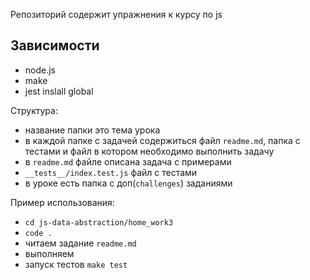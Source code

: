 Репозиторий содержит упражнения к курсу по js

## Зависимости
- node.js
- make
- jest inslall global

Структура:
  - название папки это тема урока
  - в каждой папке с задачей содержиться файл `readme.md`, папка с тестами и файл в котором необходимо выполнить задачу 
  - в `readme.md` файле описана задача с примерами
  - `__tests__/index.test.js` файл с тестами
  - в уроке есть папка с доп(`challenges`) заданиями

Пример использования:
- `cd js-data-abstraction/home_work3`
- `code .`
- читаем задание `readme.md`
- выполняем
- запуск тестов `make test`